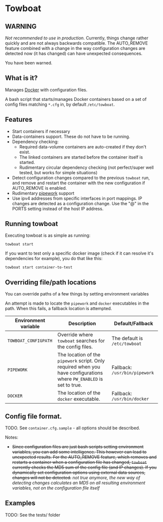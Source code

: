 # Towboat

## WARNING

*Not recommended to use in production.* Currently, things change rather quickly and are not always backwards compatible. The AUTO_REMOVE feature combined with a change in the way configuration changes are detected now (it has changed) can have unexpected consequences.

You have been warned.

## What is it?

Manages [Docker](http://www.docker.io) with configuration files.

A bash script that starts/manages Docker containers based on a set of config files matching `*.cfg` in, by default  `/etc/towboat`.


## Features

- Start containers if necessary
- Data-containers support. These do not have to be running.
- Dependency checking:
  - Required data-volume containers are auto-created if they don't exist.
  - The linked containers are started before the container itself is started.
  - Rudimentary circular dependency checking (not perfect/super well tested, but works for simple situations)
- Detect configuration changes compared to the previous `towboat` run, and remove and restart the container with the new configuration if AUTO_REMOVE is enabled.
- Rudimentary [pipework](https://github.com/jpetazzo/pipework/) support
- Use ipv4 addresses from specific interfaces in port mappings. IP changes are detected as a configuration change. Use the "@<interfacename>" in the PORTS setting instead of the host IP address.

## Running towboat

Executing towboat is as simple as running:
```
towboat start
```

If you want to test only a specific docker image (check if it can resolve it's dependencies for example), you do that like this:
```
towboat start container-to-test
```

## Overriding file/path locations

You can override paths of a few things by setting environment variables

An attempt is made to locate the `pipework` and `docker` executables in the path. When this fails, a fallback location is attempted.

| Environment variable | Description | Default/Fallback |
|---------------|---------------|---------------|
| `TOWBOAT_CONFIGPATH` | Override where `towboat` searches for the config files. | The default is `/etc/towboat` |
| `PIPEWORK` | The location of the `pipework` script. Only required when you have configurations where `PW_ENABLED` is set to true. | Fallback: `/usr/bin/pipework` |
| `DOCKER` | The location of the `docker` executable. | Fallback: `/usr/bin/docker` |

## Config file format.

TODO. See `container.cfg.sample` - all options should be described.

Notes:
- ~~Since configuration files are just bash scripts setting environment variables, you can add some intelligence. This however can lead to unexpected results. For the AUTO_REMOVE feature, which removes and restarts a container when a configuration file has changed, `towboat` currently checks the MD5 sum of the config file (and IP changes). If you dynamically set configuration options using external data sources, changes will not be detected.~~ *not true anymore, the new way of detecting changes calculates an MD5 on all resulting environment variables, not on the configuration file itself*


## Examples

TODO: See the tests/ folder

